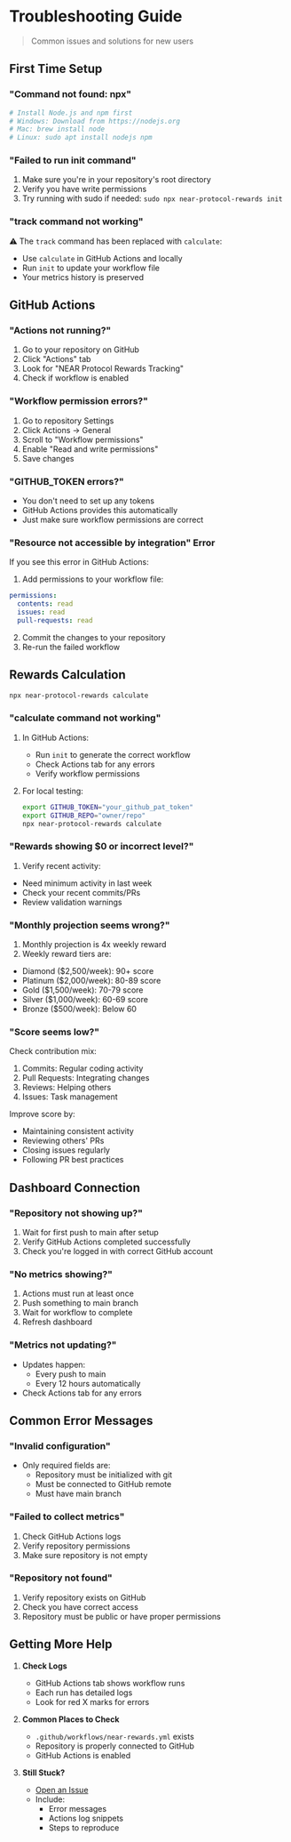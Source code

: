 # Troubleshooting Guide

> Common issues and solutions for new users

## First Time Setup

### "Command not found: npx"

```bash
# Install Node.js and npm first
# Windows: Download from https://nodejs.org
# Mac: brew install node
# Linux: sudo apt install nodejs npm
```

### "Failed to run init command"

1. Make sure you're in your repository's root directory
2. Verify you have write permissions
3. Try running with sudo if needed: `sudo npx near-protocol-rewards init`

### "track command not working"

⚠️ The `track` command has been replaced with `calculate`:

- Use `calculate` in GitHub Actions and locally
- Run `init` to update your workflow file
- Your metrics history is preserved

## GitHub Actions

### "Actions not running?"

1. Go to your repository on GitHub
2. Click "Actions" tab
3. Look for "NEAR Protocol Rewards Tracking"
4. Check if workflow is enabled

### "Workflow permission errors?"

1. Go to repository Settings
2. Click Actions → General
3. Scroll to "Workflow permissions"
4. Enable "Read and write permissions"
5. Save changes

### "GITHUB_TOKEN errors?"

- You don't need to set up any tokens
- GitHub Actions provides this automatically
- Just make sure workflow permissions are correct

### "Resource not accessible by integration" Error

If you see this error in GitHub Actions:

1. Add permissions to your workflow file:

```yaml
permissions:
  contents: read
  issues: read
  pull-requests: read
```

2. Commit the changes to your repository
3. Re-run the failed workflow

## Rewards Calculation

```bash
npx near-protocol-rewards calculate
```

### "calculate command not working"

1. In GitHub Actions:
   - Run `init` to generate the correct workflow
   - Check Actions tab for any errors
   - Verify workflow permissions

2. For local testing:
   ```bash
   export GITHUB_TOKEN="your_github_pat_token"
   export GITHUB_REPO="owner/repo"
   npx near-protocol-rewards calculate
   ```

### "Rewards showing $0 or incorrect level?"

1. Verify recent activity:

- Need minimum activity in last week
- Check your recent commits/PRs
- Review validation warnings

### "Monthly projection seems wrong?"

1. Monthly projection is 4x weekly reward
2. Weekly reward tiers are:

- Diamond ($2,500/week): 90+ score
- Platinum ($2,000/week): 80-89 score
- Gold ($1,500/week): 70-79 score
- Silver ($1,000/week): 60-69 score
- Bronze ($500/week): Below 60

### "Score seems low?"

Check contribution mix:

1. Commits: Regular coding activity
2. Pull Requests: Integrating changes
3. Reviews: Helping others
4. Issues: Task management

Improve score by:

- Maintaining consistent activity
- Reviewing others' PRs
- Closing issues regularly
- Following PR best practices

## Dashboard Connection

### "Repository not showing up?"

1. Wait for first push to main after setup
2. Verify GitHub Actions completed successfully
3. Check you're logged in with correct GitHub account

### "No metrics showing?"

1. Actions must run at least once
2. Push something to main branch
3. Wait for workflow to complete
4. Refresh dashboard

### "Metrics not updating?"

- Updates happen:
  - Every push to main
  - Every 12 hours automatically
- Check Actions tab for any errors

## Common Error Messages

### "Invalid configuration"

- Only required fields are:
  - Repository must be initialized with git
  - Must be connected to GitHub remote
  - Must have main branch

### "Failed to collect metrics"

1. Check GitHub Actions logs
2. Verify repository permissions
3. Make sure repository is not empty

### "Repository not found"

1. Verify repository exists on GitHub
2. Check you have correct access
3. Repository must be public or have proper permissions

## Getting More Help

1. **Check Logs**
   - GitHub Actions tab shows workflow runs
   - Each run has detailed logs
   - Look for red X marks for errors

2. **Common Places to Check**
   - `.github/workflows/near-rewards.yml` exists
   - Repository is properly connected to GitHub
   - GitHub Actions is enabled

3. **Still Stuck?**
   - [Open an Issue](https://github.com/jbarnes850/near-protocol-rewards/issues)
   - Include:
     - Error messages
     - Actions log snippets
     - Steps to reproduce
